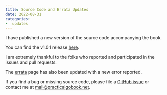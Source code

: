 ```yaml
---
title: Source Code and Errata Updates
date: 2022-08-31
categories:
-  updates
---
```


I have published a new version of the source code accompanying the book.

You can find the v1.0.1 release [here](https://github.com/practicalgo/code/releases/tag/v1.0.1).

I am extremely thankful to the folks who reported and participated in the issues
and pull requests.

The [errata](https://practicalgobook.net/errata/) page has also been updated
with a new error reported.

If you find a bug or missing source code, please file a [GitHub issue](https://github.com/practicalgo/code/issues)
or contact me at mail@practicalgobook.net.


